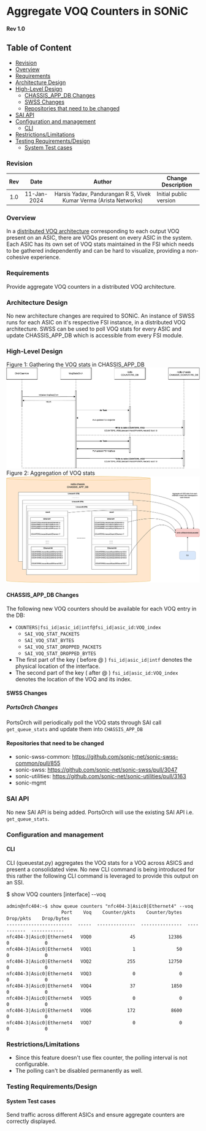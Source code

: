 

# Aggregate VOQ Counters in SONiC #
#### Rev 1.0

## Table of Content 
   * [Revision](#revision)
   * [Overview](#overview)
   * [Requirements](#requirements)
   * [Architecture Design](#architecture-design)
   * [High-Level Design](#high-level-design)
      * [CHASSIS_APP_DB Changes](#chassis_app_db-changes)
      * [SWSS Changes](#swss-changes)
      * [Repositories that need to be changed](#repositories-that-need-to-be-changed)
   * [SAI API](#sai-api)
   * [Configuration and management](#configuration-and-management)
      * [CLI](#cli)
   * [Restrictions/Limitations](#restrictionslimitations)
   * [Testing Requirements/Design](#testing-requirementsdesign)
      * [System Test cases](#system-test-cases)  

### Revision 
| Rev |     Date    |       Author                                                                       | Change Description                |
|:---:|:-----------:|:----------------------------------------------------------------------------------:|-----------------------------------|
| 1.0 | 11-Jan-2024 | Harsis Yadav, Pandurangan R S, Vivek Kumar Verma (Arista Networks)               | Initial public version            | 

### Overview 

In a [distributed VOQ architecture](https://github.com/sonic-net/SONiC/blob/master/doc/voq/architecture.md) corresponding to each output VOQ present on an ASIC, there are VOQs present on every ASIC in the system. Each ASIC has its own set of VOQ stats maintained in the FSI which needs to be gathered independently and can be hard to visualize, providing a non-cohesive experience.

### Requirements

Provide aggregate VOQ counters in a distributed VOQ architecture.

### Architecture Design 

No new architecture changes are required to SONiC. An instance of SWSS runs for each ASIC on it's respective FSI instance, in a distributed VOQ architecture. SWSS can be used to poll VOQ stats for every ASIC and update CHASSIS_APP_DB which is accessible from every FSI module. 

### High-Level Design

Figure 1: Gathering the VOQ stats in CHASSIS_APP_DB
![Sequence Diagram](images/add_voq_seq.png "Figure 1: Sequence Diagram")  
Figure 2: Aggregation of VOQ stats
![Aggregation of VOQ Stats](images/add_voq_cli.png "Figure 2: Aggregation of VOQ Stats")


#### CHASSIS_APP_DB Changes

The following new VOQ counters should be available for each VOQ entry in the DB:
   * `COUNTERS|fsi_id|asic_id|intf@fsi_id|asic_id:VOQ_index`
      * `SAI_VOQ_STAT_PACKETS`
      * `SAI_VOQ_STAT_BYTES`
      * `SAI_VOQ_STAT_DROPPED_PACKETS`
      * `SAI_VOQ_STAT_DROPPED_BYTES`
   * The first part of the key ( before @ ) `fsi_id|asic_id|intf` denotes the physical location of the interface.
   * The second part of the key ( after @ ) `fsi_id|asic_id:VOQ_index` denotes the location of the VOQ and its index.
        
#### SWSS Changes
##### PortsOrch Changes
PortsOrch will periodically poll the VOQ stats through SAI call `get_queue_stats` and update them into `CHASSIS_APP_DB`

#### Repositories that need to be changed
   * sonic-swss-common: https://github.com/sonic-net/sonic-swss-common/pull/855
   * sonic-swss: https://github.com/sonic-net/sonic-swss/pull/3047
   * sonic-utilities: https://github.com/sonic-net/sonic-utilities/pull/3163
   * sonic-mgmt

### SAI API 
No new SAI API is being added. PortsOrch will use the existing SAI API i.e. `get_queue_stats`.

### Configuration and management 
#### CLI
CLI (queuestat.py) aggregates the VOQ stats for a VOQ across ASICS and present a consolidated view. No new CLI command is being introduced for this rather the following CLI command is leveraged to provide this output on an SSI.

$ show VOQ counters [interface] --voq
```
admin@nfc404:~$ show queue counters "nfc404-3|Asic0|Ethernet4" --voq
                    Port    Voq    Counter/pkts    Counter/bytes    Drop/pkts    Drop/bytes
------------------------  -----  --------------  ---------------  -----------  ------------
nfc404-3|Asic0|Ethernet4   VOQ0              45            12386            0             0
nfc404-3|Asic0|Ethernet4   VOQ1               1               50            0             0
nfc404-3|Asic0|Ethernet4   VOQ2             255            12750            0             0
nfc404-3|Asic0|Ethernet4   VOQ3               0                0            0             0
nfc404-3|Asic0|Ethernet4   VOQ4              37             1850            0             0
nfc404-3|Asic0|Ethernet4   VOQ5               0                0            0             0
nfc404-3|Asic0|Ethernet4   VOQ6             172             8600            0             0
nfc404-3|Asic0|Ethernet4   VOQ7               0                0            0             0
```
		


### Restrictions/Limitations  

   * Since this feature doesn't use flex counter, the polling interval is not configurable.
   * The polling can't be disabled permanently as well.

### Testing Requirements/Design  
#### System Test cases
Send traffic across different ASICs and ensure aggregate counters are correctly displayed.
